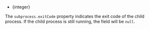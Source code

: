 
* {integer}

The `subprocess.exitCode` property indicates the exit code of the child process.
If the child process is still running, the field will be `null`.

